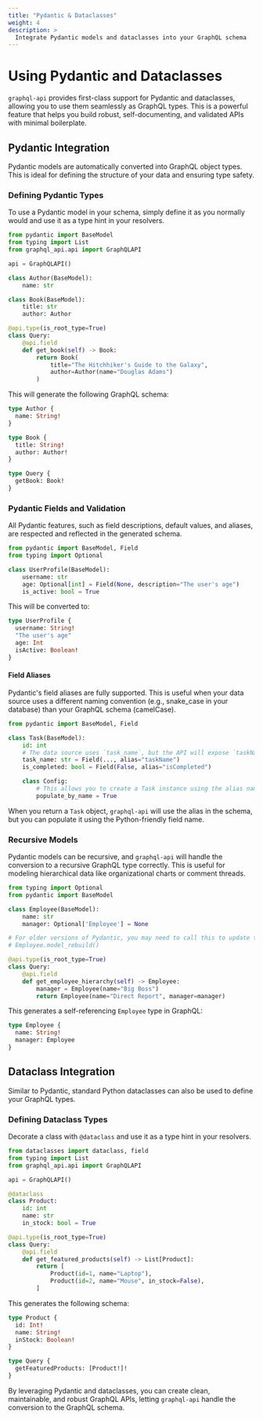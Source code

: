 ```yaml
---
title: "Pydantic & Dataclasses"
weight: 4
description: >
  Integrate Pydantic models and dataclasses into your GraphQL schema
---
```


# Using Pydantic and Dataclasses

`graphql-api` provides first-class support for Pydantic and dataclasses, allowing you to use them seamlessly as GraphQL types. This is a powerful feature that helps you build robust, self-documenting, and validated APIs with minimal boilerplate.

## Pydantic Integration

Pydantic models are automatically converted into GraphQL object types. This is ideal for defining the structure of your data and ensuring type safety.

### Defining Pydantic Types

To use a Pydantic model in your schema, simply define it as you normally would and use it as a type hint in your resolvers.

```python
from pydantic import BaseModel
from typing import List
from graphql_api.api import GraphQLAPI

api = GraphQLAPI()

class Author(BaseModel):
    name: str

class Book(BaseModel):
    title: str
    author: Author

@api.type(is_root_type=True)
class Query:
    @api.field
    def get_book(self) -> Book:
        return Book(
            title="The Hitchhiker's Guide to the Galaxy",
            author=Author(name="Douglas Adams")
        )
```

This will generate the following GraphQL schema:

```graphql
type Author {
  name: String!
}

type Book {
  title: String!
  author: Author!
}

type Query {
  getBook: Book!
}
```

### Pydantic Fields and Validation

All Pydantic features, such as field descriptions, default values, and aliases, are respected and reflected in the generated schema.

```python
from pydantic import BaseModel, Field
from typing import Optional

class UserProfile(BaseModel):
    username: str
    age: Optional[int] = Field(None, description="The user's age")
    is_active: bool = True
```

This will be converted to:

```graphql
type UserProfile {
  username: String!
  "The user's age"
  age: Int
  isActive: Boolean!
}
```

#### Field Aliases

Pydantic's field aliases are fully supported. This is useful when your data source uses a different naming convention (e.g., snake_case in your database) than your GraphQL schema (camelCase).

```python
from pydantic import BaseModel, Field

class Task(BaseModel):
    id: int
    # The data source uses `task_name`, but the API will expose `taskName`.
    task_name: str = Field(..., alias="taskName")
    is_completed: bool = Field(False, alias="isCompleted")

    class Config:
        # This allows you to create a Task instance using the alias names.
        populate_by_name = True
```

When you return a `Task` object, `graphql-api` will use the alias in the schema, but you can populate it using the Python-friendly field name.

### Recursive Models

Pydantic models can be recursive, and `graphql-api` will handle the conversion to a recursive GraphQL type correctly. This is useful for modeling hierarchical data like organizational charts or comment threads.

```python
from typing import Optional
from pydantic import BaseModel

class Employee(BaseModel):
    name: str
    manager: Optional['Employee'] = None

# For older versions of Pydantic, you may need to call this to update the forward reference.
# Employee.model_rebuild()

@api.type(is_root_type=True)
class Query:
    @api.field
    def get_employee_hierarchy(self) -> Employee:
        manager = Employee(name="Big Boss")
        return Employee(name="Direct Report", manager=manager)
```

This generates a self-referencing `Employee` type in GraphQL:

```graphql
type Employee {
  name: String!
  manager: Employee
}
```

## Dataclass Integration

Similar to Pydantic, standard Python dataclasses can also be used to define your GraphQL types.

### Defining Dataclass Types

Decorate a class with `@dataclass` and use it as a type hint in your resolvers.

```python
from dataclasses import dataclass, field
from typing import List
from graphql_api.api import GraphQLAPI

api = GraphQLAPI()

@dataclass
class Product:
    id: int
    name: str
    in_stock: bool = True

@api.type(is_root_type=True)
class Query:
    @api.field
    def get_featured_products(self) -> List[Product]:
        return [
            Product(id=1, name="Laptop"),
            Product(id=2, name="Mouse", in_stock=False),
        ]
```

This generates the following schema:

```graphql
type Product {
  id: Int!
  name: String!
  inStock: Boolean!
}

type Query {
  getFeaturedProducts: [Product!]!
}
```

By leveraging Pydantic and dataclasses, you can create clean, maintainable, and robust GraphQL APIs, letting `graphql-api` handle the conversion to the GraphQL schema.